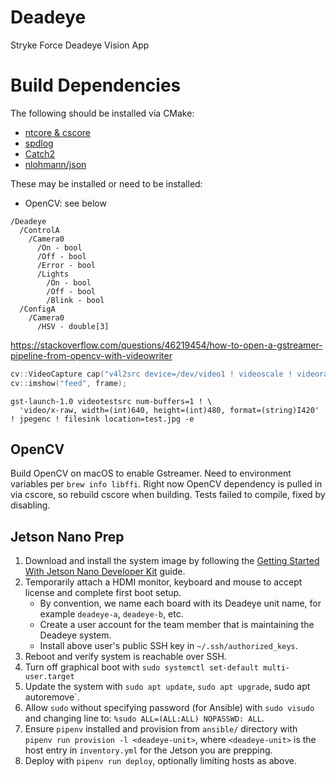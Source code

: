 # Deadeye

Stryke Force Deadeye Vision App

# Build Dependencies

The following should be installed via CMake:

-   [ntcore & cscore](https://github.com/wpilibsuite/allwpilib)
-   [spdlog](https://github.com/gabime/spdlog)
-   [Catch2](https://github.com/catchorg/Catch2)
-   [nlohmann/json](https://github.com/nlohmann/json)

These may be installed or need to be installed:

-   OpenCV: see below

```
/Deadeye
  /ControlA
    /Camera0
      /On - bool
      /Off - bool
      /Error - bool
      /Lights
        /On - bool
        /Off - bool
        /Blink - bool
  /ConfigA
    /Camera0
      /HSV - double[3]
```

https://stackoverflow.com/questions/46219454/how-to-open-a-gstreamer-pipeline-from-opencv-with-videowriter

```cpp
cv::VideoCapture cap("v4l2src device=/dev/video1 ! videoscale ! videorate ! video/x-raw, width=640, height=360, framerate=30/1 ! videoconvert ! appsink");
cv::imshow("feed", frame);
```

```
gst-launch-1.0 videotestsrc num-buffers=1 ! \
  'video/x-raw, width=(int)640, height=(int)480, format=(string)I420' ! jpegenc ! filesink location=test.jpg -e
```

## OpenCV

Build OpenCV on macOS to enable Gstreamer. Need to environment variables per
`brew info libffi`. Right now OpenCV dependency is pulled in via cscore, so
rebuild cscore when building. Tests failed to compile, fixed by disabling.

## Jetson Nano Prep

1. Download and install the system image by following the [
   Getting Started With Jetson Nano Developer Kit](https://developer.nvidia.com/embedded/learn/get-started-jetson-nano-devkit#intro) guide.
2. Temporarily attach a HDMI monitor, keyboard and mouse to accept license and complete first boot setup.
    - By convention, we name each board with its Deadeye unit name, for example `deadeye-a`, `deadeye-b`, etc.
    - Create a user account for the team member that is maintaining the Deadeye system.
    - Install above user's public SSH key in `~/.ssh/authorized_keys`.
3. Reboot and verify system is reachable over SSH.
4. Turn off graphical boot with `sudo systemctl set-default multi-user.target`
5. Update the system with `sudo apt update`, `sudo apt upgrade`, sudo apt autoremove`.
6. Allow `sudo` without specifying password (for Ansible) with `sudo visudo` and changing line to: `%sudo ALL=(ALL:ALL) NOPASSWD: ALL`.
7. Ensure `pipenv` installed and provision from `ansible/` directory with `pipenv run provision -l <deadeye-unit>`, where `<deadeye-unit>` is the host entry in `inventory.yml` for the Jetson you are prepping.
8. Deploy with `pipenv run deploy`, optionally limiting hosts as above.
